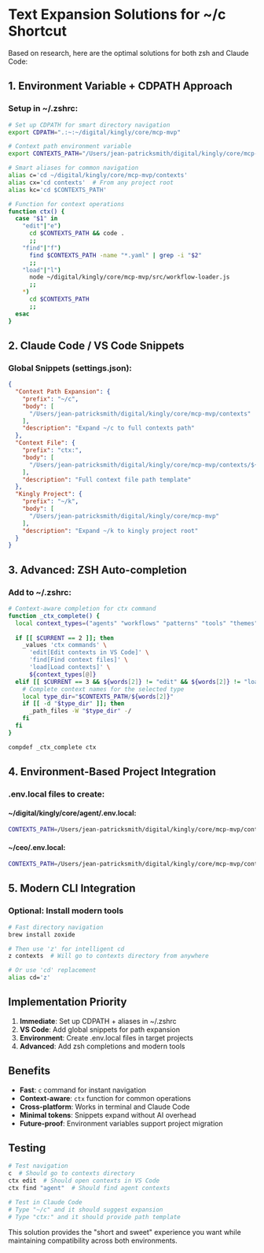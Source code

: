 # Text Expansion Solutions for ~/c Shortcut

Based on research, here are the optimal solutions for both zsh and Claude Code:

## 1. Environment Variable + CDPATH Approach

### Setup in ~/.zshrc:
```bash
# Set up CDPATH for smart directory navigation
export CDPATH=".:~:~/digital/kingly/core/mcp-mvp"

# Context path environment variable
export CONTEXTS_PATH="/Users/jean-patricksmith/digital/kingly/core/mcp-mvp/contexts"

# Smart aliases for common navigation
alias c='cd ~/digital/kingly/core/mcp-mvp/contexts'
alias cx='cd contexts'  # From any project root
alias kc='cd $CONTEXTS_PATH'

# Function for context operations
function ctx() {
  case "$1" in
    "edit"|"e")
      cd $CONTEXTS_PATH && code .
      ;;
    "find"|"f")
      find $CONTEXTS_PATH -name "*.yaml" | grep -i "$2"
      ;;
    "load"|"l")
      node ~/digital/kingly/core/mcp-mvp/src/workflow-loader.js
      ;;
    *)
      cd $CONTEXTS_PATH
      ;;
  esac
}
```

## 2. Claude Code / VS Code Snippets

### Global Snippets (settings.json):
```json
{
  "Context Path Expansion": {
    "prefix": "~/c",
    "body": [
      "/Users/jean-patricksmith/digital/kingly/core/mcp-mvp/contexts"
    ],
    "description": "Expand ~/c to full contexts path"
  },
  "Context File": {
    "prefix": "ctx:",
    "body": [
      "/Users/jean-patricksmith/digital/kingly/core/mcp-mvp/contexts/${1:type}/${2:name}/context.yaml"
    ],
    "description": "Full context file path template"
  },
  "Kingly Project": {
    "prefix": "~/k",
    "body": [
      "/Users/jean-patricksmith/digital/kingly/core/mcp-mvp"
    ],
    "description": "Expand ~/k to kingly project root"
  }
}
```

## 3. Advanced: ZSH Auto-completion

### Add to ~/.zshrc:
```bash
# Context-aware completion for ctx command
function _ctx_complete() {
  local context_types=("agents" "workflows" "patterns" "tools" "themes" "preferences" "types" "instances")
  
  if [[ $CURRENT == 2 ]]; then
    _values 'ctx commands' \
      'edit[Edit contexts in VS Code]' \
      'find[Find context files]' \
      'load[Load contexts]' \
      ${context_types[@]}
  elif [[ $CURRENT == 3 && ${words[2]} != "edit" && ${words[2]} != "load" ]]; then
    # Complete context names for the selected type
    local type_dir="$CONTEXTS_PATH/${words[2]}"
    if [[ -d "$type_dir" ]]; then
      _path_files -W "$type_dir" -/
    fi
  fi
}

compdef _ctx_complete ctx
```

## 4. Environment-Based Project Integration

### .env.local files to create:

#### ~/digital/kingly/core/agent/.env.local:
```bash
CONTEXTS_PATH=/Users/jean-patricksmith/digital/kingly/core/mcp-mvp/contexts
```

#### ~/ceo/.env.local:
```bash
CONTEXTS_PATH=/Users/jean-patricksmith/digital/kingly/core/mcp-mvp/contexts
```

## 5. Modern CLI Integration

### Optional: Install modern tools
```bash
# Fast directory navigation
brew install zoxide

# Then use 'z' for intelligent cd
z contexts  # Will go to contexts directory from anywhere

# Or use 'cd' replacement
alias cd='z'
```

## Implementation Priority

1. **Immediate**: Set up CDPATH + aliases in ~/.zshrc
2. **VS Code**: Add global snippets for path expansion
3. **Environment**: Create .env.local files in target projects
4. **Advanced**: Add zsh completions and modern tools

## Benefits

- **Fast**: `c` command for instant navigation
- **Context-aware**: `ctx` function for common operations
- **Cross-platform**: Works in terminal and Claude Code
- **Minimal tokens**: Snippets expand without AI overhead
- **Future-proof**: Environment variables support project migration

## Testing

```bash
# Test navigation
c  # Should go to contexts directory
ctx edit  # Should open contexts in VS Code
ctx find "agent"  # Should find agent contexts

# Test in Claude Code
# Type "~/c" and it should suggest expansion
# Type "ctx:" and it should provide path template
```

This solution provides the "short and sweet" experience you want while maintaining compatibility across both environments.